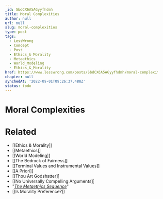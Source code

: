 ```yaml
---
_id: SbdCX6A5AGyyfhdmh
title: Moral Complexities
author: null
url: null
slug: moral-complexities
type: post
tags:
  - LessWrong
  - Concept
  - Post
  - Ethics_& Morality
  - Metaethics
  - World_Modeling
  - Ethics_&_Morality
href: https://www.lesswrong.com/posts/SbdCX6A5AGyyfhdmh/moral-complexities
chapter: null
synchedAt: '2022-09-01T09:26:37.488Z'
status: todo
---
```


# Moral Complexities


# Related

- [[Ethics & Morality]]
- [[Metaethics]]
- [[World Modeling]]
- [[The Bedrock of Fairness]]
- [[Terminal Values and Instrumental Values]]
- [[A Priori]]
- [[Thou Art Godshatter]]
- [[No Universally Compelling Arguments]]
- "[_The Metaethics Sequence_](http://wiki.lesswrong.com/wiki/Metaethics_sequence)"
- [[Is Morality Preference?]]